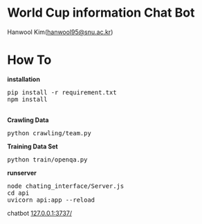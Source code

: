 # World Cup information Chat Bot

Hanwool Kim(hanwool95@snu.ac.kr)

# How To


<b>installation</b><br>
<pre>
pip install -r requirement.txt
npm install
</pre>
<br>
<b>Crawling Data</b><br>

<pre>
python crawling/team.py
</pre>


<b>Training Data Set</b><br>
<pre>
python train/openqa.py
</pre>

<b>runserver</b>
<pre>
node chating_interface/Server.js
cd api
uvicorn api:app --reload
</pre>

chatbot
<a href="127.0.0.1:3737/">127.0.0.1:3737/</a>